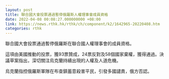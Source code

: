 ```yaml
---
layout: post
title: 聯合國大會投票通過暫停俄羅斯人權理事會成員資格
date: 2022-04-08 00:08:27.000000000 +08:00
link: https://news.rthk.hk/rthk/ch/component/k2/1642965-20220408.htm
categories: rthk
---
```


聯合國大會投票通過暫停俄羅斯在聯合國人權理事會的成員資格。

這項由美國推動的投票，獲93票贊成，24票反對及58個國家棄權，獲得通過。決議草案指出，深切關注烏克蘭持續出現的人權及人道危機。

烏克蘭指控俄羅斯軍隊在布查鎮蓄意殺害平民，引發多國譴責，俄方否認。
